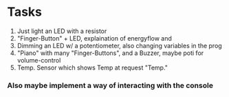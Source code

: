 # Tasks

1. Just light an LED with a resistor
2. "Finger-Button" + LED, explaination of energyflow and
3. Dimming an LED w/ a potentiometer, also changing variables in the prog
4. "Piano" with many "Finger-Buttons", and a Buzzer, maybe poti for volume-control
5. Temp. Sensor which shows Temp at request "Temp."

### Also maybe implement a way of interacting with the console
